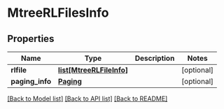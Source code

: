 # MtreeRLFilesInfo

## Properties
Name | Type | Description | Notes
------------ | ------------- | ------------- | -------------
**rlfile** | [**list[MtreeRLFileInfo]**](MtreeRLFileInfo.md) |  | [optional] 
**paging_info** | [**Paging**](Paging.md) |  | [optional] 

[[Back to Model list]](../README.md#documentation-for-models) [[Back to API list]](../README.md#documentation-for-api-endpoints) [[Back to README]](../README.md)


